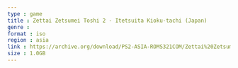 ```yaml
---
type : game
title : Zettai Zetsumei Toshi 2 - Itetsuita Kioku-tachi (Japan)
genre : 
format : iso
region : asia
link : https://archive.org/download/PS2-ASIA-ROMS321COM/Zettai%20Zetsumei%20Toshi%202%20-%20Itetsuita%20Kioku-tachi%20%28Japan%29.7z
size : 1.0GB
---
```

